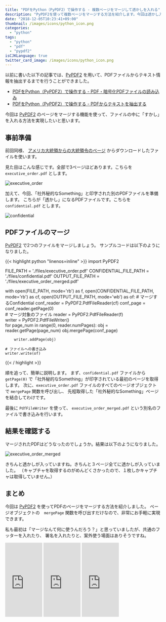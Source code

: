 ```yaml
---
title: "PDFをPython（PyPDF2）で操作する - 複数ページをマージして透かしを入れる"
description: "PyPDF2を使って複数ページをマージする方法を紹介します。今回は透かし入りのPDFを作成するサンプルです。"
date: "2018-12-05T10:23:41+09:00"
thumbnail: /images/icons/python_icon.png
categories:
  - "python"
tags:
  - "python"
  - "pdf"
  - "pypdf2"
isCJKLanguage: true
twitter_card_image: /images/icons/python_icon.png
---
```


以前に書いた以下の記事では、[PyPDF2](https://pythonhosted.org/PyPDF2/index.html) を用いて、PDFファイルからテキスト情報を抽出するまでを行うことができました。

* [PDFをPython（PyPDF2）で操作する - PDF・暗号化PDFファイルの読み込み](/post/python/open-pdf-with-pypdf2/)
* [PDFをPython（PyPDF2）で操作する - PDFからテキストを抽出する](/post/python/extract-text-from-pdf-with-pypdf2/)

今回は [PyPDF2](https://pythonhosted.org/PyPDF2/index.html) のページをマージする機能を使って、ファイルの中に「すかし」を入れる方法を実現したいと思います。

## 事前準備

前回同様、 [アメリカ大統領からの大統領令のページ](https://www.federalregister.gov/presidential-documents/executive-orders) からダウンロードしたファイルを使います。

見た目はこんな感じです。全部で3ページほどあります。こちらを `executive_order.pdf` とします。

![executive_order](/images/20181205/executive_order.png)

加えて、今回、「社外秘的なSomething」と印字された別のPDFファイルを準備します。
こちらが「透かし」になるPDFファイルです。こちらを `confidential.pdf` とします。

![confidential](/images/20181205/confidential_pdf.png)

## PDFファイルのマージ

[PyPDF2](https://pythonhosted.org/PyPDF2/index.html) で2つのファイルをマージしましょう。
サンプルコードは以下のようになりました。

{{< highlight python "linenos=inline" >}}
import PyPDF2

FILE_PATH = './files/executive_order.pdf'
CONFIDENTIAL_FILE_PATH = './files/confidential.pdf'
OUTPUT_FILE_PATH = './files/executive_order_merged.pdf'

with open(FILE_PATH, mode='rb') as f, open(CONFIDENTIAL_FILE_PATH, mode='rb') as cf, open(OUTPUT_FILE_PATH, mode='wb') as of:
    # マージするConfidential
    conf_reader = PyPDF2.PdfFileReader(cf)
    conf_page = conf_reader.getPage(0)    
    # マージ対象のファイル
    reader = PyPDF2.PdfFileReader(f)    
    writer = PyPDF2.PdfFileWriter()    
    for page_num in range(0, reader.numPages):
        obj = reader.getPage(page_num)
        obj.mergePage(conf_page)
        
        writer.addPage(obj)
    
    # ファイルへの書き込み
    writer.write(of)
{{< / highlight >}}

順を追って、簡単に説明します。
まず、`confidential.pdf` ファイルから `getPage(0)` で「社外秘的なSomething」が印字されている最初のページを取得します。
次に、`executive_order.pdf` ファイルのすべてのページオブジェクトで `mergePage` 関数を呼び出し、
先程取得した「社外秘的なSomething」ページを結合してわけです。

最後に `PdfFileWriter` を使って、 `executive_order_merged.pdf` という別名のファイルで書き込みを行います。

## 結果を確認する

マージされたPDFはどうなったのでしょうか。結果は以下のようになりました。

![executive_order_merged](/images/20181205/executive_order_merged_pdf.png)

きちんと透かしが入っていますね。きちんと３ページ全てに透かしが入っていました。
（キャプチャを取得するのがめんどくさかったので、１枚しかキャプチャは取得していません。）

## まとめ

今回は [PyPDF2](https://pythonhosted.org/PyPDF2/index.html) を使ってPDFのページをマージする方法を紹介しました。
ページオブジェクトの　`mergePage` 関数を呼び出すだけなので、非常にお手軽に実現できます。

私も最初は「マージなんて何に使うんだろう？」と思っていましたが、共通のフッターを入れたり、
署名を入れたりと、案外使う場面はありそうですね。


<iframe style="width:120px;height:240px;" marginwidth="0" marginheight="0" scrolling="no" frameborder="0" src="https://rcm-fe.amazon-adsystem.com/e/cm?ref=qf_sp_asin_til&t=soudegesu-22&m=amazon&o=9&p=8&l=as1&IS2=1&detail=1&asins=487311778X&linkId=c147d28e189fdaae2d03d9fa71dd1ea2&bc1=ffffff&lt1=_blank&fc1=333333&lc1=0066c0&bg1=ffffff&f=ifr">
</iframe>
<iframe style="width:120px;height:240px;" marginwidth="0" marginheight="0" scrolling="no" frameborder="0" src="https://rcm-fe.amazon-adsystem.com/e/cm?ref=qf_sp_asin_til&t=soudegesu-22&m=amazon&o=9&p=8&l=as1&IS2=1&detail=1&asins=4873117380&linkId=fffb54546b0abb4066b8c70034e45cee&bc1=ffffff&lt1=_blank&fc1=333333&lc1=0066c0&bg1=ffffff&f=ifr">
</iframe>
<iframe style="width:120px;height:240px;" marginwidth="0" marginheight="0" scrolling="no" frameborder="0" src="https://rcm-fe.amazon-adsystem.com/e/cm?ref=qf_sp_asin_til&t=soudegesu-22&m=amazon&o=9&p=8&l=as1&IS2=1&detail=1&asins=479738946X&linkId=a0f1182a7478439bc70e51d189ec3179&bc1=ffffff&lt1=_blank&fc1=333333&lc1=0066c0&bg1=ffffff&f=ifr">
</iframe>



